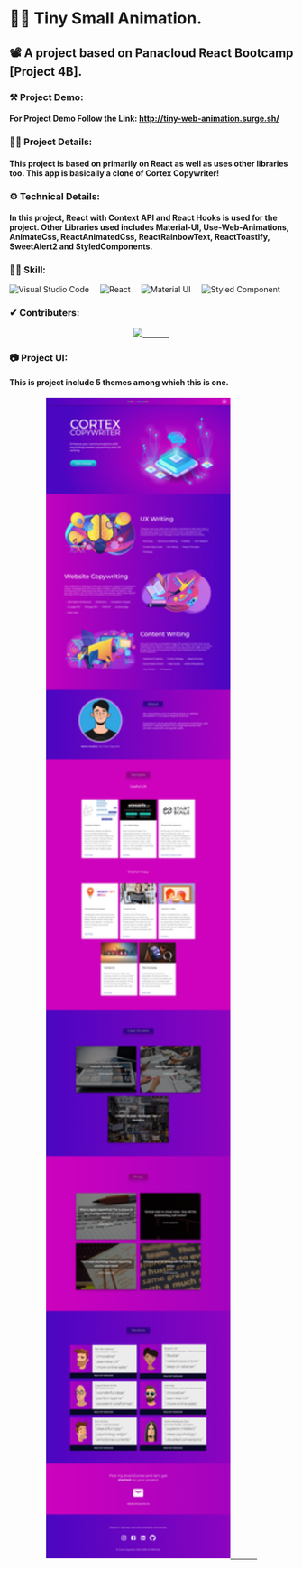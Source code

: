 # 👨‍💻 Tiny Small Animation.
## 📽 A project based on Panacloud React Bootcamp [Project 4B].

### ⚒ Project Demo:
####  For Project Demo Follow the Link: http://tiny-web-animation.surge.sh/

### 🕵️‍♂️ Project Details:
####  This project is based on primarily on React as well as uses other libraries too. This app is basically a clone of Cortex Copywriter!

### ⚙ Technical Details:
#### In this project, React with Context API and React Hooks is used for the project. Other Libraries used includes Material-UI, Use-Web-Animations, AnimateCss, ReactAnimatedCss, ReactRainbowText, ReactToastify, SweetAlert2 and StyledComponents.

### 🤹‍♂️ Skill:
![Visual Studio Code](https://img.shields.io/badge/-Visual%20Studio%20Code-333333?style=for-the-badge&logo=visual-studio-code)&nbsp;&nbsp;&nbsp;&nbsp;
![React](https://img.shields.io/badge/-React-333333?style=for-the-badge&logo=react)&nbsp;&nbsp;&nbsp;&nbsp;
![Material UI](https://img.shields.io/badge/-Material%20UI-333333?style=for-the-badge&logo=material-ui)&nbsp;&nbsp;&nbsp;&nbsp;
![Styled Component](https://img.shields.io/badge/-Styled%20Component-333333?style=for-the-badge&logo=styled-components)&nbsp;&nbsp;&nbsp;&nbsp;

### ✔ Contributers:
<p align="center">
  <a href="https://github.com/faraasat">
    <img height="28em" src="https://img.shields.io/badge/Farasat%20Ali-Farasat%20Ali-181717?style=for-the-badge&logo=github"/>&nbsp&nbsp&nbsp&nbsp&nbsp&nbsp&nbsp&nbsp&nbsp&nbsp&nbsp&nbsp
  </a>
</p>

### 📷 Project UI:
#### This is project include 5 themes among which this is one.

<p align="center">
  <a href="http://tiny-web-animation.surge.sh/">
    <img width='65%' src="screen-shot.png"/>&nbsp&nbsp&nbsp&nbsp&nbsp&nbsp&nbsp&nbsp&nbsp&nbsp&nbsp&nbsp
  </a>
</p>
